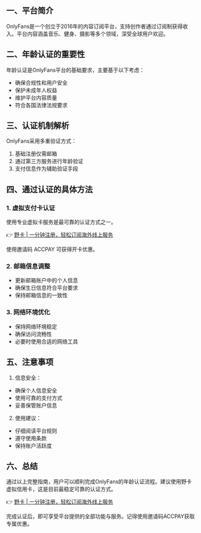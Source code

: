 ## **一、平台简介**

OnlyFans是一个创立于2016年的内容订阅平台，支持创作者通过订阅制获得收入。平台内容涵盖音乐、健身、摄影等多个领域，深受全球用户欢迎。

## **二、年龄认证的重要性**

年龄认证是OnlyFans平台的基础要求，主要基于以下考虑：

- 确保合规性和用户安全
- 保护未成年人权益
- 维护平台内容质量
- 符合各国法律法规要求

## **三、认证机制解析**

OnlyFans采用多重验证方式：

1. 基础注册仅需邮箱
2. 通过第三方服务进行年龄验证
3. 支付信息作为辅助验证手段

## **四、通过认证的具体方法**

### **1. 虚拟支付卡认证**

使用专业虚拟卡服务是最可靠的认证方式之一。

👉 [野卡 | 一分钟注册，轻松订阅海外线上服务](https://bit.ly/bewildcard)

使用邀请码 ACCPAY 可获得开卡优惠。

### **2. 邮箱信息调整**

- 更新邮箱账户中的个人信息
- 确保生日信息符合平台要求
- 保持邮箱信息的一致性

### **3. 网络环境优化**

- 保持网络环境稳定
- 确保访问流畅性
- 必要时使用合适的网络工具

## **五、注意事项**

1. 信息安全：
- 确保个人信息安全
- 使用可靠的支付方式
- 妥善保管账户信息

2. 使用建议：
- 仔细阅读平台规则
- 遵守使用条款
- 保持账户活跃度

## **六、总结**

通过以上完整指南，用户可以顺利完成OnlyFans的年龄认证流程。建议使用野卡虚拟信用卡，这是目前最稳定可靠的认证方式。

👉 [野卡 | 一分钟注册，轻松订阅海外线上服务](https://bit.ly/bewildcard)

完成认证后，即可享受平台提供的全部功能与服务。记得使用邀请码ACCPAY获取专属优惠。